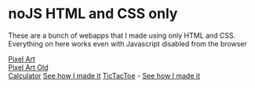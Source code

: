 # noJS HTML and CSS only

These are a bunch of webapps that I made using only HTML and CSS. Everything on here works even with Javascript disabled from the browser

[Pixel Art](https://quarknerd.github.io/noJS/pixelArt) \
[Pixel Art Old](https://quarknerd.github.io/noJS/pixelArtOld) \
[Calculator](https://quarknerd.github.io/noJS/calc) [See how I made it](https://blog.scottlogic.com/2022/01/20/noJS-making-a-calculator-in-pure-css-html.html)
[TicTacToe](https://quarknerd.github.io/noJS/tictactoe) - [See how I made it]()
